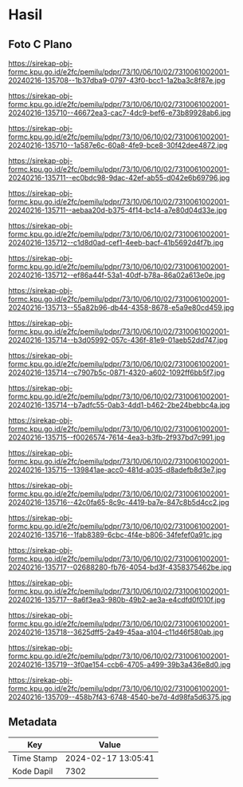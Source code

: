 # Hasil

## Foto C Plano

https://sirekap-obj-formc.kpu.go.id/e2fc/pemilu/pdpr/73/10/06/10/02/7310061002001-20240216-135708--1b37dba9-0797-43f0-bcc1-1a2ba3c8f87e.jpg

https://sirekap-obj-formc.kpu.go.id/e2fc/pemilu/pdpr/73/10/06/10/02/7310061002001-20240216-135710--46672ea3-cac7-4dc9-bef6-e73b89928ab6.jpg

https://sirekap-obj-formc.kpu.go.id/e2fc/pemilu/pdpr/73/10/06/10/02/7310061002001-20240216-135710--1a587e6c-60a8-4fe9-bce8-30f42dee4872.jpg

https://sirekap-obj-formc.kpu.go.id/e2fc/pemilu/pdpr/73/10/06/10/02/7310061002001-20240216-135711--ec0bdc98-9dac-42ef-ab55-d042e6b69796.jpg

https://sirekap-obj-formc.kpu.go.id/e2fc/pemilu/pdpr/73/10/06/10/02/7310061002001-20240216-135711--aebaa20d-b375-4f14-bc14-a7e80d04d33e.jpg

https://sirekap-obj-formc.kpu.go.id/e2fc/pemilu/pdpr/73/10/06/10/02/7310061002001-20240216-135712--c1d8d0ad-cef1-4eeb-bacf-41b5692d4f7b.jpg

https://sirekap-obj-formc.kpu.go.id/e2fc/pemilu/pdpr/73/10/06/10/02/7310061002001-20240216-135712--ef86a44f-53a1-40df-b78a-86a02a613e0e.jpg

https://sirekap-obj-formc.kpu.go.id/e2fc/pemilu/pdpr/73/10/06/10/02/7310061002001-20240216-135713--55a82b96-db44-4358-8678-e5a9e80cd459.jpg

https://sirekap-obj-formc.kpu.go.id/e2fc/pemilu/pdpr/73/10/06/10/02/7310061002001-20240216-135714--b3d05992-057c-436f-81e9-01aeb52dd747.jpg

https://sirekap-obj-formc.kpu.go.id/e2fc/pemilu/pdpr/73/10/06/10/02/7310061002001-20240216-135714--c7907b5c-0871-4320-a602-1092ff6bb5f7.jpg

https://sirekap-obj-formc.kpu.go.id/e2fc/pemilu/pdpr/73/10/06/10/02/7310061002001-20240216-135714--b7adfc55-0ab3-4dd1-b462-2be24bebbc4a.jpg

https://sirekap-obj-formc.kpu.go.id/e2fc/pemilu/pdpr/73/10/06/10/02/7310061002001-20240216-135715--f0026574-7614-4ea3-b3fb-2f937bd7c991.jpg

https://sirekap-obj-formc.kpu.go.id/e2fc/pemilu/pdpr/73/10/06/10/02/7310061002001-20240216-135715--139841ae-acc0-481d-a035-d8adefb8d3e7.jpg

https://sirekap-obj-formc.kpu.go.id/e2fc/pemilu/pdpr/73/10/06/10/02/7310061002001-20240216-135716--42c0fa65-8c9c-4419-ba7e-847c8b5d4cc2.jpg

https://sirekap-obj-formc.kpu.go.id/e2fc/pemilu/pdpr/73/10/06/10/02/7310061002001-20240216-135716--1fab8389-6cbc-4f4e-b806-34fefef0a91c.jpg

https://sirekap-obj-formc.kpu.go.id/e2fc/pemilu/pdpr/73/10/06/10/02/7310061002001-20240216-135717--02688280-fb76-4054-bd3f-4358375462be.jpg

https://sirekap-obj-formc.kpu.go.id/e2fc/pemilu/pdpr/73/10/06/10/02/7310061002001-20240216-135717--8a6f3ea3-980b-49b2-ae3a-e4cdfd0f010f.jpg

https://sirekap-obj-formc.kpu.go.id/e2fc/pemilu/pdpr/73/10/06/10/02/7310061002001-20240216-135718--3625dff5-2a49-45aa-a104-c11d46f580ab.jpg

https://sirekap-obj-formc.kpu.go.id/e2fc/pemilu/pdpr/73/10/06/10/02/7310061002001-20240216-135719--3f0ae154-ccb6-4705-a499-39b3a436e8d0.jpg

https://sirekap-obj-formc.kpu.go.id/e2fc/pemilu/pdpr/73/10/06/10/02/7310061002001-20240216-135709--458b7f43-6748-4540-be7d-4d98fa5d6375.jpg


## Metadata

| Key        | Value               |
| ---------- | ------------------- |
| Time Stamp | 2024-02-17 13:05:41 |
| Kode Dapil | 7302                |



